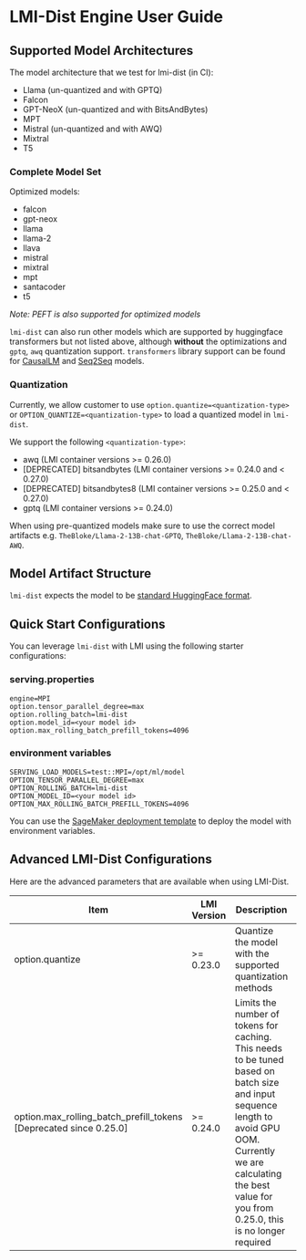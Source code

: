 # LMI-Dist Engine User Guide

## Supported Model Architectures

The model architecture that we test for lmi-dist (in CI):

- Llama (un-quantized and with GPTQ)
- Falcon
- GPT-NeoX (un-quantized and with BitsAndBytes)
- MPT
- Mistral (un-quantized and with AWQ)
- Mixtral
- T5

### Complete Model Set

Optimized models:

* falcon
* gpt-neox
* llama
* llama-2
* llava
* mistral
* mixtral
* mpt
* santacoder
* t5

*Note: PEFT is also supported for optimized models*

`lmi-dist` can also run other models which are supported by huggingface transformers but not listed above, although **without** the optimizations and `gptq`, `awq` quantization support. `transformers` library support can be found for [CausalLM](https://github.com/huggingface/transformers/blob/v4.34.0/src/transformers/models/auto/modeling_auto.py#L381) and [Seq2Seq](https://github.com/huggingface/transformers/blob/v4.34.0/src/transformers/models/auto/modeling_auto.py#L652) models.


### Quantization

Currently, we allow customer to use `option.quantize=<quantization-type>` or `OPTION_QUANTIZE=<quantization-type>` to load a quantized model in `lmi-dist`.

We support the following `<quantization-type>`:

* awq (LMI container versions >= 0.26.0)
* [DEPRECATED] bitsandbytes (LMI container versions >= 0.24.0 and < 0.27.0)
* [DEPRECATED] bitsandbytes8 (LMI container versions >= 0.25.0 and < 0.27.0)
* gptq (LMI container versions >= 0.24.0)

When using pre-quantized models make sure to use the correct model artifacts e.g. `TheBloke/Llama-2-13B-chat-GPTQ`, `TheBloke/Llama-2-13B-chat-AWQ`.


## Model Artifact Structure

`lmi-dist` expects the model to be [standard HuggingFace format](../deployment_guide/model-artifacts.md#huggingface-transformers-pretrained-format).

## Quick Start Configurations

You can leverage `lmi-dist` with LMI using the following starter configurations:

### serving.properties

```
engine=MPI
option.tensor_parallel_degree=max
option.rolling_batch=lmi-dist
option.model_id=<your model id>
option.max_rolling_batch_prefill_tokens=4096
```

### environment variables

```
SERVING_LOAD_MODELS=test::MPI=/opt/ml/model
OPTION_TENSOR_PARALLEL_DEGREE=max
OPTION_ROLLING_BATCH=lmi-dist
OPTION_MODEL_ID=<your model id>
OPTION_MAX_ROLLING_BATCH_PREFILL_TOKENS=4096
```

You can use the [SageMaker deployment template](../README.md#using-the-sagemaker-python-sdk-to-deploy-your-first-model-with-lmi) to deploy the model with environment variables.

## Advanced LMI-Dist Configurations

Here are the advanced parameters that are available when using LMI-Dist.


| Item                                                              | LMI Version | Description                                                                                                                                                                                                                 | Example value   |
|-------------------------------------------------------------------|-------------|-----------------------------------------------------------------------------------------------------------------------------------------------------------------------------------------------------------------------------|-----------------|
| option.quantize                                                   | \>= 0.23.0  | Quantize the model with the supported quantization methods                                                                                                                                                                  | Default: `None` |
| option.max_rolling_batch_prefill_tokens [Deprecated since 0.25.0] | \>= 0.24.0  | Limits the number of tokens for caching. This needs to be tuned based on batch size and input sequence length to avoid GPU OOM. Currently we are calculating the best value for you from 0.25.0, this is no longer required | Default: 4096   |

